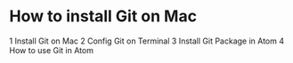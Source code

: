 # How to install Git on Mac

1 Install Git on Mac
2 Config Git on Terminal
3 Install Git Package in Atom
4 How to use Git in Atom
